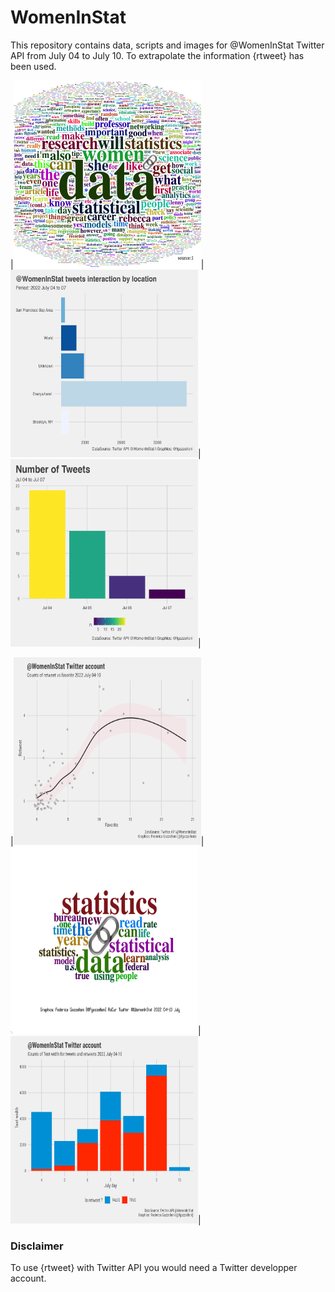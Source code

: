 # WomenInStat

This repository contains data, scripts and images for @WomenInStat Twitter API from July 04 to July 10.
To extrapolate the information {rtweet} has been used.


|<img src=images/women_in_stat_wrd.png width="300" height="300" />|<img src=images/location.png width="300" height="300" />|<img src=images/n_tweets.png width="300" height="300" />|

|<img src=images/rtvsfav.png width="300" height="300" />|<img src=images/wordcloud3.png width="300" height="300" />|<img src=images/tweets_retweets.png width="300" height="300" />|


### Disclaimer
To use {rtweet} with Twitter API you would need a Twitter developper account. 
